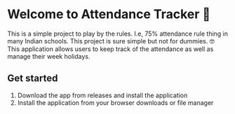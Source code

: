 # Welcome to Attendance Tracker 👋

This is a simple project to play by the rules. I.e, 75% attendance rule thing in many Indian schools.
This project is sure simple but not for dummies. 🤓
This application allows users to keep track of the attendance as well as manage their week holidays.

## Get started

1. Download the app from releases and install the application
2. Install the application from your browser downloads or file manager